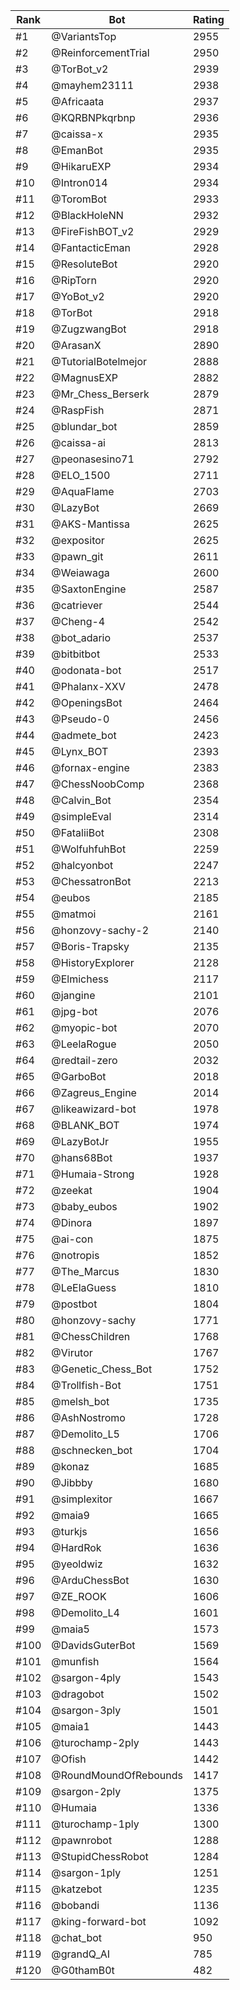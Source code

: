 Rank|Bot|Rating
---|---|---
#1|@VariantsTop|2955
#2|@ReinforcementTrial|2950
#3|@TorBot_v2|2939
#4|@mayhem23111|2938
#5|@Africaata|2937
#6|@KQRBNPkqrbnp|2936
#7|@caissa-x|2935
#8|@EmanBot|2935
#9|@HikaruEXP|2934
#10|@Intron014|2934
#11|@ToromBot|2933
#12|@BlackHoleNN|2932
#13|@FireFishBOT_v2|2929
#14|@FantacticEman|2928
#15|@ResoluteBot|2920
#16|@RipTorn|2920
#17|@YoBot_v2|2920
#18|@TorBot|2918
#19|@ZugzwangBot|2918
#20|@ArasanX|2890
#21|@TutorialBotelmejor|2888
#22|@MagnusEXP|2882
#23|@Mr_Chess_Berserk|2879
#24|@RaspFish|2871
#25|@blundar_bot|2859
#26|@caissa-ai|2813
#27|@peonasesino71|2792
#28|@ELO_1500|2711
#29|@AquaFlame|2703
#30|@LazyBot|2669
#31|@AKS-Mantissa|2625
#32|@expositor|2625
#33|@pawn_git|2611
#34|@Weiawaga|2600
#35|@SaxtonEngine|2587
#36|@catriever|2544
#37|@Cheng-4|2542
#38|@bot_adario|2537
#39|@bitbitbot|2533
#40|@odonata-bot|2517
#41|@Phalanx-XXV|2478
#42|@OpeningsBot|2464
#43|@Pseudo-0|2456
#44|@admete_bot|2423
#45|@Lynx_BOT|2393
#46|@fornax-engine|2383
#47|@ChessNoobComp|2368
#48|@Calvin_Bot|2354
#49|@simpleEval|2314
#50|@FataliiBot|2308
#51|@WolfuhfuhBot|2259
#52|@halcyonbot|2247
#53|@ChessatronBot|2213
#54|@eubos|2185
#55|@matmoi|2161
#56|@honzovy-sachy-2|2140
#57|@Boris-Trapsky|2135
#58|@HistoryExplorer|2128
#59|@Elmichess|2117
#60|@jangine|2101
#61|@jpg-bot|2076
#62|@myopic-bot|2070
#63|@LeelaRogue|2050
#64|@redtail-zero|2032
#65|@GarboBot|2018
#66|@Zagreus_Engine|2014
#67|@likeawizard-bot|1978
#68|@BLANK_BOT|1974
#69|@LazyBotJr|1955
#70|@hans68Bot|1937
#71|@Humaia-Strong|1928
#72|@zeekat|1904
#73|@baby_eubos|1902
#74|@Dinora|1897
#75|@ai-con|1875
#76|@notropis|1852
#77|@The_Marcus|1830
#78|@LeElaGuess|1810
#79|@postbot|1804
#80|@honzovy-sachy|1771
#81|@ChessChildren|1768
#82|@Virutor|1767
#83|@Genetic_Chess_Bot|1752
#84|@Trollfish-Bot|1751
#85|@melsh_bot|1735
#86|@AshNostromo|1728
#87|@Demolito_L5|1706
#88|@schnecken_bot|1704
#89|@konaz|1685
#90|@Jibbby|1680
#91|@simplexitor|1667
#92|@maia9|1665
#93|@turkjs|1656
#94|@HardRok|1636
#95|@yeoldwiz|1632
#96|@ArduChessBot|1630
#97|@ZE_ROOK|1606
#98|@Demolito_L4|1601
#99|@maia5|1573
#100|@DavidsGuterBot|1569
#101|@munfish|1564
#102|@sargon-4ply|1543
#103|@dragobot|1502
#104|@sargon-3ply|1501
#105|@maia1|1443
#106|@turochamp-2ply|1443
#107|@Ofish|1442
#108|@RoundMoundOfRebounds|1417
#109|@sargon-2ply|1375
#110|@Humaia|1336
#111|@turochamp-1ply|1300
#112|@pawnrobot|1288
#113|@StupidChessRobot|1284
#114|@sargon-1ply|1251
#115|@katzebot|1235
#116|@bobandi|1136
#117|@king-forward-bot|1092
#118|@chat_bot|950
#119|@grandQ_AI|785
#120|@G0thamB0t|482
